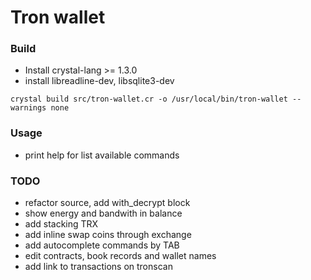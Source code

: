 # Tron wallet

### Build
* Install crystal-lang >= 1.3.0
* install libreadline-dev, libsqlite3-dev

```
crystal build src/tron-wallet.cr -o /usr/local/bin/tron-wallet --warnings none
```

### Usage
* print help for list available commands

### TODO
* refactor source, add with_decrypt block
* show energy and bandwith in balance
* add stacking TRX
* add inline swap coins through exchange
* add autocomplete commands by TAB
* edit contracts, book records and wallet names
* add link to transactions on tronscan